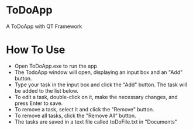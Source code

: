 # ToDoApp
A ToDoApp with QT Framework

# How To Use
- Open ToDoApp.exe to run the app
- The TodoApp window will open, displaying an input box and an "Add" button.
- Type your task in the input box and click the "Add" button. The task will be added to the list below.
- To edit a task, double-click on it, make the necessary changes, and press Enter to save.
- To remove a task, select it and click the "Remove" button.
- To remove all tasks, click the "Remove All" button.
- The tasks are saved in a text file called toDoFile.txt in "Documents"
